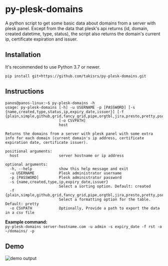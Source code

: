 # py-plesk-domains
A python script to get some basic data about domains from a server with plesk panel.
Except from the data that plesk's api returns (id, domain, created datetime, type, status), the script also returns the domain's current ip, certificate expiration and issuer.


## Installation
It's recommended to use Python 3.7 or newer.   

```pip install git+https://github.com/takisrs/py-plesk-domains.git```   
   

## Instructions
```
panos@panos-linux:~$ py-plesk-domains -h
usage: py-plesk-domains [-h] -u USERNAME -p [PASSWORD] [-s {name,created,type,status,ip,expiry_date,issuer}] [-f {plain,simple,github,grid,fancy_grid,pipe,orgtbl,jira,presto,pretty,psql,rst,mediawiki,moinmoin,youtrack,html,latex,latex_raw,latex_booktabs,textile}]
                        [-o CSVPATH]
                        host

Returns the domains from a server with plesk panel with some extra info for each domain (current domain's ip address, certificate expiration date, certificate issuer).

positional arguments:
  host                  server hostname or ip address

optional arguments:
  -h, --help            show this help message and exit
  -u USERNAME           Plesk administrator username
  -p [PASSWORD]         Plesk administrator password
  -s {name,created,type,ip,expiry_date,issuer}
                        Select a sorting option. Default: created
  -f {plain,simple,github,grid,fancy_grid,pipe,orgtbl,jira,presto,pretty,psql,rst,mediawiki,moinmoin,youtrack,html,latex,latex_raw,latex_booktabs,textile}
                        Select a formatting option for the table. Default: pretty
  -o CSVPATH            Optionally, Provide a path to export the data in a csv file
```

**Example command:**  
```py-plesk-domains server-hostname.com -u admin -s expiry_date -f rst -o ~/domains/ -p```   



## Demo
![demo output](screenshot.png)
